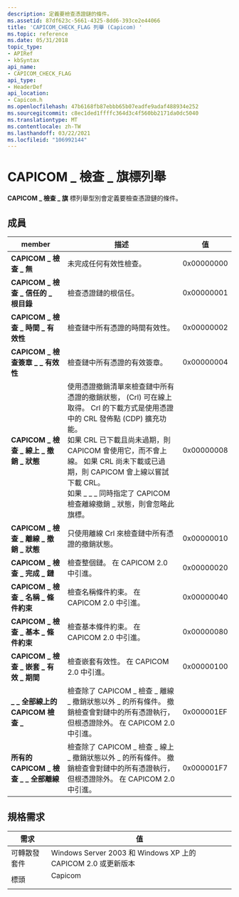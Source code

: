 ```yaml
---
description: 定義要檢查憑證鏈的條件。
ms.assetid: 87df623c-5661-4325-8dd6-393ce2e44066
title: 'CAPICOM_CHECK_FLAG 列舉 (Capicom) '
ms.topic: reference
ms.date: 05/31/2018
topic_type:
- APIRef
- kbSyntax
api_name:
- CAPICOM_CHECK_FLAG
api_type:
- HeaderDef
api_location:
- Capicom.h
ms.openlocfilehash: 47b6168fb87ebbb65b07eadfe9adaf488934e252
ms.sourcegitcommit: c8ec1ded1ffffc364d3c4f560bb2171da0dc5040
ms.translationtype: MT
ms.contentlocale: zh-TW
ms.lasthandoff: 03/22/2021
ms.locfileid: "106992144"
---
```

# <a name="capicom_check_flag-enumeration"></a>CAPICOM \_ 檢查 \_ 旗標列舉

**CAPICOM \_ 檢查 \_ 旗** 標列舉型別會定義要檢查憑證鏈的條件。

## <a name="members"></a>成員



| member                                          | 描述                                                                                                                                                                                                                                                                                                                                                                                                                                                                                                                                     | 值      |
|-------------------------------------------------|-------------------------------------------------------------------------------------------------------------------------------------------------------------------------------------------------------------------------------------------------------------------------------------------------------------------------------------------------------------------------------------------------------------------------------------------------------------------------------------------------------------------------------------------------|------------|
| **CAPICOM \_ 檢查 \_ 無**                        | 未完成任何有效性檢查。<br/>                                                                                                                                                                                                                                                                                                                                                                                                                                                                                                        | 0x00000000 |
| **CAPICOM \_ 檢查 \_ 信任的 \_ 根目錄**               | 檢查憑證鏈的根信任。<br/>                                                                                                                                                                                                                                                                                                                                                                                                                                                                                  | 0x00000001 |
| **CAPICOM \_ 檢查 \_ 時間 \_ 有效性**              | 檢查鏈中所有憑證的時間有效性。<br/>                                                                                                                                                                                                                                                                                                                                                                                                                                                                           | 0x00000002 |
| **CAPICOM \_ 檢查簽章 \_ \_ 有效性**         | 檢查鏈中所有憑證的有效簽章。<br/>                                                                                                                                                                                                                                                                                                                                                                                                                                                                        | 0x00000004 |
| **CAPICOM \_ 檢查 \_ 線上 \_ 撤銷 \_ 狀態**  | 使用憑證撤銷清單來檢查鏈中所有憑證的撤銷狀態， (Crl) 可在線上取得。 Crl 的下載方式是使用憑證中的 CRL 發佈點 (CDP) 擴充功能。 <br/> 如果 CRL 已下載且尚未過期，則 CAPICOM 會使用它，而不會上線。 如果 CRL 尚未下載或已過期，則 CAPICOM 會上線以嘗試下載 CRL。<br/> 如果 \_ \_ \_ 同時指定了 CAPICOM 檢查離線撤銷 \_ 狀態，則會忽略此旗標。<br/> | 0x00000008 |
| **CAPICOM \_ 檢查 \_ 離線 \_ 撤銷 \_ 狀態** | 只使用離線 Crl 來檢查鏈中所有憑證的撤銷狀態。 <br/>                                                                                                                                                                                                                                                                                                                                                                                                                                              | 0x00000010 |
| **CAPICOM \_ 檢查 \_ 完成 \_ 鏈**             | 檢查整個鏈。 在 CAPICOM 2.0 中引進。<br/>                                                                                                                                                                                                                                                                                                                                                                                                                                                                                | 0x00000020 |
| **CAPICOM \_ 檢查 \_ 名稱 \_ 條件約束**           | 檢查名稱條件約束。 在 CAPICOM 2.0 中引進。<br/>                                                                                                                                                                                                                                                                                                                                                                                                                                                                                  | 0x00000040 |
| **CAPICOM \_ 檢查 \_ 基本 \_ 條件約束**          | 檢查基本條件約束。 在 CAPICOM 2.0 中引進。<br/>                                                                                                                                                                                                                                                                                                                                                                                                                                                                                 | 0x00000080 |
| **CAPICOM \_ 檢查 \_ 嵌套 \_ 有效 \_ 期間**    | 檢查嵌套有效性。 在 CAPICOM 2.0 中引進。<br/>                                                                                                                                                                                                                                                                                                                                                                                                                                                                                   | 0x00000100 |
| **\_ \_ 全部線上的 CAPICOM 檢查 \_**                 | 檢查除了 CAPICOM \_ 檢查 \_ 離線 \_ 撤銷狀態以外 \_ 的所有條件。 撤銷檢查會對鏈中的所有憑證執行，但根憑證除外。 在 CAPICOM 2.0 中引進。<br/>                                                                                                                                                                                                                                                                                                                               | 0x000001EF |
| **所有的 CAPICOM \_ 檢查 \_ \_ 全部離線**                | 檢查除了 CAPICOM \_ 檢查 \_ 線上 \_ 撤銷狀態以外 \_ 的所有條件。 撤銷檢查會對鏈中的所有憑證執行，但根憑證除外。 在 CAPICOM 2.0 中引進。<br/>                                                                                                                                                                                                                                                                                                                                | 0x000001F7 |



## <a name="requirements"></a>規格需求



| 需求 | 值 |
|----------------------------|--------------------------------------------------------------------------------------|
| 可轉散發套件<br/> | Windows Server 2003 和 Windows XP 上的 CAPICOM 2.0 或更新版本<br/>                |
| 標頭<br/>          | <dl> <dt>Capicom</dt> </dl> |



 

 




